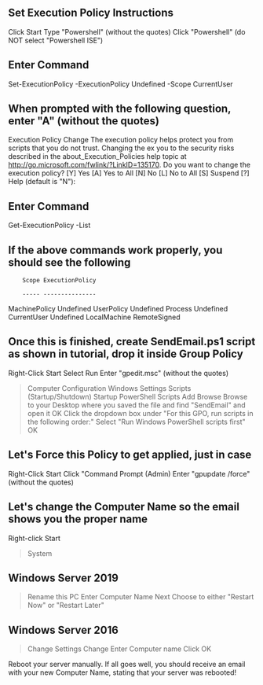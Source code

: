 ## Set Execution Policy Instructions ##
Click Start
Type "Powershell" (without the quotes)
Click "Powershell" (do NOT select "Powershell ISE")

## Enter Command ##
Set-ExecutionPolicy -ExecutionPolicy Undefined -Scope CurrentUser

## When prompted with the following question, enter "A" (without the quotes)

Execution Policy Change
The execution policy helps protect you from scripts that you do not trust. Changing the ex
you to the security risks described in the about_Execution_Policies help topic at
http://go.microsoft.com/fwlink/?LinkID=135170. Do you want to change the execution policy?
[Y] Yes  [A] Yes to All  [N] No  [L] No to All  [S] Suspend  [?] Help (default is "N"):

## Enter Command ##
Get-ExecutionPolicy -List

## If the above commands work properly, you should see the following ##

        Scope ExecutionPolicy
        
        ----- ---------------
        
MachinePolicy       Undefined
   UserPolicy       Undefined
      Process       Undefined
  CurrentUser       Undefined
 LocalMachine    RemoteSigned
 
 
 ## Once this is finished, create SendEmail.ps1 script as shown in tutorial, drop it inside Group Policy ##
 
 Right-Click Start
 Select Run
 Enter "gpedit.msc" (without the quotes)
> Computer Configuration
> Windows Settings
> Scripts (Startup/Shutdown)
> Startup
> PowerShell Scripts
> Add
> Browse
> Browse to your Desktop where you saved the file and find "SendEmail" and open it
> OK
> Click the dropdown box under "For this GPO, run scripts in the following order:"
> Select "Run Windows PowerShell scripts first"
> OK

## Let's Force this Policy to get applied, just in case ##
Right-Click Start
Click "Command Prompt (Admin)
Enter "gpupdate /force" (without the quotes)

## Let's change the Computer Name so the email shows you the proper name ##
Right-click Start
> System
## Windows Server 2019 ##
> Rename this PC
> Enter Computer Name
> Next
> Choose to either "Restart Now" or "Restart Later"
## Windows Server 2016 ##
> Change Settings
> Change
> Enter Computer name
> Click OK

Reboot your server manually. If all goes well, you should receive an email with your new Computer Name, stating that your server was rebooted!

